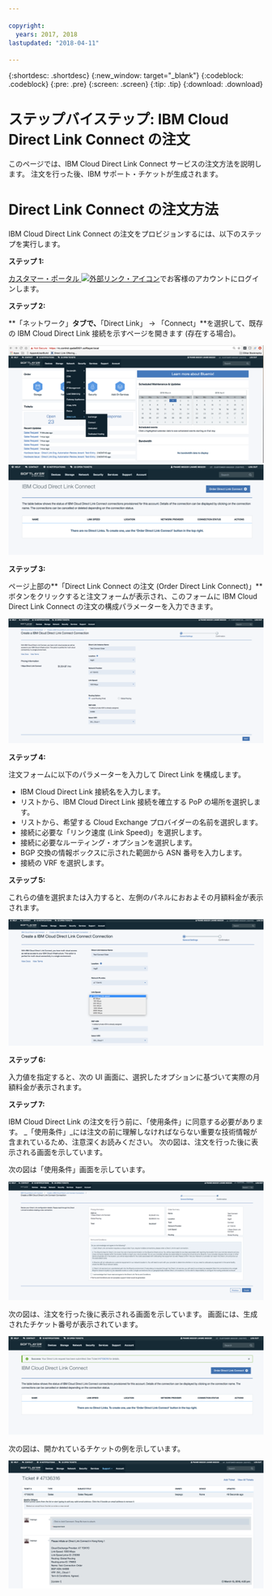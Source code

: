 ```yaml
---

copyright:
  years: 2017, 2018
lastupdated: "2018-04-11"

---
```


{:shortdesc: .shortdesc}
{:new_window: target="_blank"}
{:codeblock: .codeblock}
{:pre: .pre}
{:screen: .screen}
{:tip: .tip}
{:download: .download}


# ステップバイステップ: IBM Cloud Direct Link Connect の注文

このページでは、IBM Cloud Direct Link Connect サービスの注文方法を説明します。 注文を行った後、IBM サポート・チケットが生成されます。

# Direct Link Connect の注文方法

IBM Cloud Direct Link Connect の注文をプロビジョンするには、以下のステップを実行します。

**ステップ 1:**

[カスタマー・ポータル ![外部リンク・アイコン](../../icons/launch-glyph.svg "外部リンク・アイコン")](https://control.softlayer.com/)でお客様のアカウントにログインします。
  
**ステップ 2:**

**「ネットワーク」**タブで、**「Direct Link」 -> 「Connect」**を選択して、既存の IBM Cloud Direct Link 接続を示すページを開きます (存在する場合)。

![ステップ 2](images/Step2-Connect-Offering-Tab.png)
![ステップ 2a](images/Step2-Connect-List-Page.png)

**ステップ 3:**

ページ上部の**「Direct Link Connect の注文 (Order Direct Link Connect)」**ボタンをクリックすると注文フォームが表示され、このフォームに IBM Cloud Direct Link Connect の注文の構成パラメーターを入力できます。

![ステップ 3](images/Step3-Connect-Order-Page.png)

**ステップ 4:**

注文フォームに以下のパラメーターを入力して Direct Link を構成します。

  - IBM Cloud Direct Link 接続名を入力します。
  - リストから、IBM Cloud Direct Link 接続を確立する PoP の場所を選択します。
  - リストから、希望する Cloud Exchange プロバイダーの名前を選択します。
  - 接続に必要な「リンク速度 (Link Speed)」を選択します。
  - 接続に必要なルーティング・オプションを選択します。
  - BGP 交換の情報ボックスに示された範囲から ASN 番号を入力します。
  - 接続の VRF を選択します。

**ステップ 5:**

これらの値を選択または入力すると、左側のパネルにおおよその月額料金が表示されます。

![ステップ 5](images/Step5-Connect-Link-Speeds.png)

**ステップ 6:**

入力値を指定すると、次の UI 画面に、選択したオプションに基づいて実際の月額料金が表示されます。

**ステップ 7:**

IBM Cloud Direct Link の注文を行う前に、「使用条件」に同意する必要があります。 _「使用条件」_には注文の前に理解しなければならない重要な技術情報が含まれているため、注意深くお読みください。 次の図は、注文を行った後に表示される画面を示しています。

次の図は「使用条件」画面を示しています。

![ステップ 7](images/Step7-Connect-Summary-Page.png)

次の図は、注文を行った後に表示される画面を示しています。 画面には、生成されたチケット番号が表示されています。

![ステップ 7a](images/Step7-Connect-Ticket-Generated.png)

次の図は、開かれているチケットの例を示しています。

![ステップ 7b](images/Step7-Connect-Ticket-Details.png)
